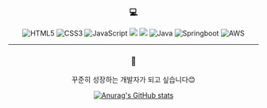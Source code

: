  <div align=center>

### :computer:
![HTML5](https://img.shields.io/badge/html5-%23E34F26.svg?style=flat-square&logo=html5&logoColor=white)
![CSS3](https://img.shields.io/badge/css3-%231572B6.svg?style=flat-square&logo=css3&logoColor=white)
![JavaScript](https://img.shields.io/badge/javascript-F7DF1E.svg?style=flat-square&logo=javascript&logoColor=black)
<img src="https://img.shields.io/badge/vue.js-4FC08D?style=flat-square&logo=vue.js&logoColor=white">
<img src="https://img.shields.io/badge/node.js-339933?style=flat-square&logo=Node.js&logoColor=white">
![Java](https://img.shields.io/badge/java-%23ED8B00.svg?style=flat-square&logo=java&logoColor=white)
![Springboot](https://img.shields.io/badge/springboot-6DB33F.svg?style=flat-square&logo=springboot&logoColor=white)
![AWS](https://img.shields.io/badge/AmazonAWS-232F3E.svg?style=flat-square&logo=AmazonAWS&logoColor=white)

------------
### 🐣

꾸준히 성장하는 개발자가 되고 싶습니다😊

[![Anurag's GitHub stats](https://github-readme-stats.vercel.app/api?username=kimwonny8)](https://github.com/kimwonny8/github-readme-stats)

</div>
